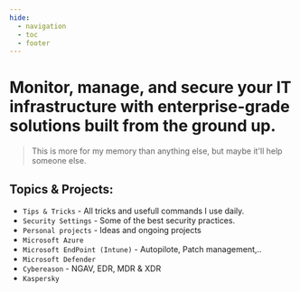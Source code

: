 ```yaml
---
hide:
  - navigation
  - toc
  - footer
---
```


# Monitor, manage, and secure your IT infrastructure with enterprise-grade solutions built from the ground up.
> This is more for my memory than anything else, but maybe it'll help someone else.
## Topics & Projects:

* `Tips & Tricks` - All tricks and usefull commands I use daily.
* `Security Settings` - Some of the best security practices.
* `Personal projects` - Ideas and ongoing projects
* `Microsoft Azure`
* `Microsoft EndPoint (Intune)` - Autopilote, Patch management,..
* `Microsoft Defender`
* `Cybereason` - NGAV, EDR, MDR & XDR
* `Kaspersky`
